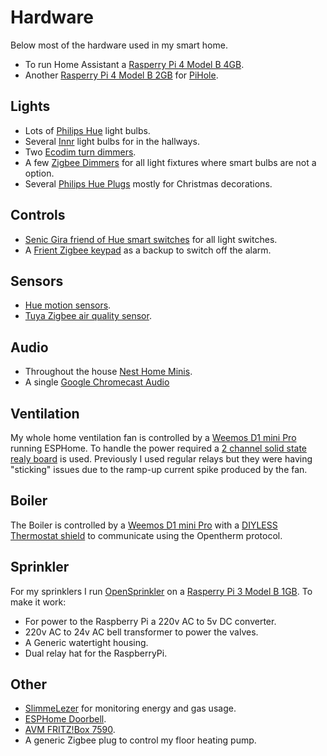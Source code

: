 # Hardware

Below most of the hardware used in my smart home.

- To run Home Assistant a [Rasperry Pi 4 Model B 4GB](https://www.raspberrypi.com/products/raspberry-pi-4-model-b/).
- Another [Rasperry Pi 4 Model B 2GB](https://www.raspberrypi.com/products/raspberry-pi-4-model-b/) for [PiHole](https://pi-hole.net/).

## Lights

- Lots of [Philips Hue](https://www.philips-hue.com/) light bulbs.
- Several [Innr](https://www.innr.com/nl/) light bulbs for in the hallways.
- Two [Ecodim turn dimmers](https://www.ecodim.nl/eco-dim07-zigbee-basic.html).
- A few [Zigbee Dimmers](https://www.robbshop.nl/robb-smarrt-zigbee-dimmer-400w?gclid=Cj0KCQiAu62QBhC7ARIsALXijXSm26du28rkAhJq5KfSUFwbzd4OrK-DDNy0gYTQ58hhwrf-2zIkSiIaAt2EEALw_wcB) for all light fixtures where smart bulbs are not a option.
- Several [Philips Hue Plugs](https://www.philips-hue.com/nl-nl/p/hue-smart-plug/8719514342309) mostly for Christmas decorations.

## Controls

- [Senic Gira friend of Hue smart switches](https://www.senic.com/products/friends-of-hue-smart-switch) for all light switches.
- A [Frient Zigbee keypad](https://www.robbshop.nl/frient-slimme-keypad) as a backup to switch off the alarm.

## Sensors

- [Hue motion sensors](https://www.philips-hue.com/nl-nl/p/hue-hue-motion-sensor/8718696743171).
- [Tuya Zigbee air quality sensor](https://www.amazon.nl/dp/B093Z3CNDL/ref=pe_28126711_487102941_TE_SCE_3p_dp_1).

## Audio

- Throughout the house [Nest Home Minis](https://store.google.com/nl/product/google_nest_mini?hl=nl).
- A single [Google Chromecast Audio](https://allaboutchromecast.com/chromecast-audio-guides/)

## Ventilation

My whole home ventilation fan is controlled by a [Weemos D1 mini Pro](https://www.reichelt.nl/nl/nl/d1-mini-pro-esp8266-cp2104-set-met-antenne-d1-mini-pro-ant-p266067.html?PROVID=2809&gclid=Cj0KCQiAu62QBhC7ARIsALXijXQn38Q0QUMiXuzFMO3BO-2k9uRrYD0neozTwTfkxbrbTWj1Ko_sDvkaAhOcEALw_wcB) running ESPHome. To handle the power required a [2 channel solid state realy board](https://www.kiwi-electronics.nl/nl/2-kanaals-solid-state-relais-module-3590?language=nl-nl&currency=EUR&gclid=Cj0KCQiAu62QBhC7ARIsALXijXQdtHvYIT8GQoag8DIRF1jLQdCzRRlR2_2QVZZVt1MnALTHdgkp2toaArXbEALw_wcB) is used. Previously I used regular relays but they were having "sticking" issues due to the ramp-up current spike produced by the fan.

## Boiler

The Boiler is controlled by a [Weemos D1 mini Pro](https://www.reichelt.nl/nl/nl/d1-mini-pro-esp8266-cp2104-set-met-antenne-d1-mini-pro-ant-p266067.html?PROVID=2809&gclid=Cj0KCQiAu62QBhC7ARIsALXijXQn38Q0QUMiXuzFMO3BO-2k9uRrYD0neozTwTfkxbrbTWj1Ko_sDvkaAhOcEALw_wcB) with a [DIYLESS Thermostat shield](https://diyless.com/product/esp8266-thermostat-shield) to communicate using the Opentherm protocol.

## Sprinkler

For my sprinklers I run [OpenSprinkler](https://opensprinkler.com/) on a [Rasperry Pi 3 Model B 1GB](https://www.raspberrypi.com/products/raspberry-pi-4-model-b/). To make it work:
- For power to the Raspberry Pi a 220v AC to 5v DC converter.
- 220v AC to 24v AC bell transformer to power the valves.
- A Generic watertight housing.
- Dual relay hat for the RaspberryPi.

## Other
 - [SlimmeLezer](https://www.zuidwijk.com/product/slimmelezer-plus/) for monitoring energy and gas usage.
 - [ESPHome Doorbell](https://www.zuidwijk.com/product/esphome-based-doorbell-v2/).
 - [AVM FRITZ!Box 7590](https://nl.avm.de/producten/fritzbox/fritzbox-7590/).
 - A generic Zigbee plug to control my floor heating pump.
